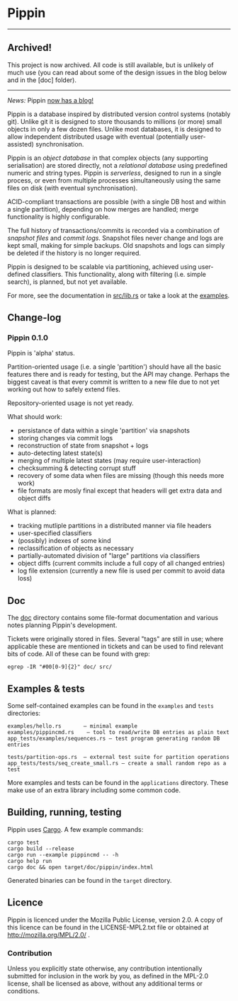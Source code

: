 Pippin
====

---

## Archived!

This project is now archived. All code is still available, but is unlikely of
much use (you can read about some of the design issues in the blog below and
in the [doc] folder).

---

*News:* Pippin [now has a blog!](doc/blog)

Pippin is a database inspired by distributed version control systems (notably
git). Unlike git it is designed to store thousands to millions (or more) small
objects in only a few dozen files. Unlike most databases, it is designed to
allow independent distributed usage with eventual (potentially user-assisted)
synchronisation.

Pippin is an *object database* in that complex objects (any supporting
serialisation) are stored directly, not a *relational database* using
predefined numeric and string types. Pippin is *serverless*, designed to run
in a single process, or even from multiple processes simultaneously using
the same files on disk (with eventual synchronisation).

ACID-compliant transactions are possible (with a single DB host and within a
single partition), depending on how merges are handled; merge functionality is
highly configurable.

The full history of transactions/commits is recorded via a combination of
*snapshot files* and *commit logs*. Snapshot files never change and logs are
kept small, making for simple backups.
Old snapshots and logs can simply be deleted if the history is no longer required.

Pippin is designed to be scalable via partitioning, achieved using user-defined
classifiers. This functionality, along with filtering (i.e. simple search), is
planned, but not yet available.

For more, see the documentation in [src/lib.rs](src/lib.rs) or take a look at
the [examples](examples/).


Change-log
----------

### Pippin 0.1.0

Pippin is 'alpha' status.

Partition-oriented usage (i.e. a single 'partition') should have all the basic
features there and is ready for testing, but the API may change. Perhaps the
biggest caveat is that every commit is written to a new file due to not yet
working out how to safely extend files.

Repository-oriented usage is not yet ready.

What should work:

*   persistance of data within a single 'partition' via snapshots
*   storing changes via commit logs
*   reconstruction of state from snapshot + logs
*   auto-detecting latest state(s)
*   merging of multiple latest states (may require user-interaction)
*   checksumming & detecting corrupt stuff
*   recovery of some data when files are missing (though this needs more work)
*   file formats are mosly final except that headers will get extra data and object diffs

What is planned:

*   tracking mutliple partitions in a distributed manner via file headers
*   user-specified classifiers
*   (possibly) indexes of some kind
*   reclassification of objects as necessary
*   partially-automated division of "large" partitions via classifiers
*   object diffs (current commits include a full copy of all changed entries)
*   log file extension (currently a new file is used per commit to avoid data loss)


Doc
----

The [doc](doc/) directory contains some file-format documentation and various notes
planning Pippin's development.

Tickets were originally stored in files. Several "tags" are still in use; where
applicable these are mentioned in tickets and can be used to find relevant bits
of code. All of these can be found with grep:

    egrep -IR "#00[0-9]{2}" doc/ src/


Examples & tests
-----------------------

Some self-contained examples can be found in the `examples` and `tests`
directories:

    examples/hello.rs       — minimal example
    examples/pippincmd.rs    — tool to read/write DB entries as plain text
    app_tests/examples/sequences.rs — test program generating random DB entries
    
    tests/partition-ops.rs  — external test suite for partition operations
    app_tests/tests/seq_create_small.rs — create a small random repo as a test

More examples and tests can be found in the `applications` directory. These
make use of an extra library including some common code.


Building, running, testing
-------------------------

Pippin uses [Cargo](http://crates.io/). A few example commands:

    cargo test
    cargo build --release
    cargo run --example pippincmd -- -h
    cargo help run
    cargo doc && open target/doc/pippin/index.html

Generated binaries can be found in the `target` directory.


## Licence

Pippin is licenced under the Mozilla Public License, version 2.0.
A copy of this licence can be found in the LICENSE-MPL2.txt file
or obtained at http://mozilla.org/MPL/2.0/ .

### Contribution

Unless you explicitly state otherwise, any contribution intentionally submitted
for inclusion in the work by you, as defined in the MPL-2.0 license, shall be
licensed as above, without any additional terms or conditions. 
